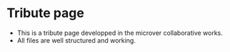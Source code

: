 # Tribute page

- This is a tribute page developped in the microver collaborative works.
- All files are well structured and working.
